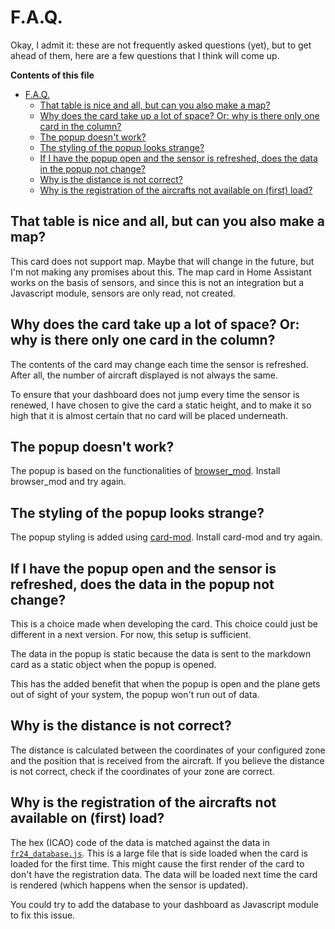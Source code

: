 # F.A.Q.

Okay, I admit it: these are not frequently asked questions (yet), but to get ahead of them, here are a few questions that I think will come up.

**Contents of this file**
- [F.A.Q.](#faq)
  - [That table is nice and all, but can you also make a map?](#that-table-is-nice-and-all-but-can-you-also-make-a-map)
  - [Why does the card take up a lot of space? Or: why is there only one card in the column?](#why-does-the-card-take-up-a-lot-of-space-or-why-is-there-only-one-card-in-the-column)
  - [The popup doesn't work?](#the-popup-doesnt-work)
  - [The styling of the popup looks strange?](#the-styling-of-the-popup-looks-strange)
  - [If I have the popup open and the sensor is refreshed, does the data in the popup not change?](#if-i-have-the-popup-open-and-the-sensor-is-refreshed-does-the-data-in-the-popup-not-change)
  - [Why is the distance is not correct?](#why-is-the-distance-is-not-correct)
  - [Why is the registration of the aircrafts not available on (first) load?](#why-is-the-registration-of-the-aircrafts-not-available-on-first-load)

## That table is nice and all, but can you also make a map?

This card does not support map. Maybe that will change in the future, but I'm not making any promises about this. The map card in Home Assistant works on the basis of sensors, and since this is not an integration but a Javascript module, sensors are only read, not created.

## Why does the card take up a lot of space? Or: why is there only one card in the column?

The contents of the card may change each time the sensor is refreshed. After all, the number of aircraft displayed is not always the same.

To ensure that your dashboard does not jump every time the sensor is renewed, I have chosen to give the card a static height, and to make it so high that it is almost certain that no card will be placed underneath.

## The popup doesn't work?

The popup is based on the functionalities of [browser_mod](https://github.com/thomasloven/hass-browser_mod). Install browser_mod and try again.

## The styling of the popup looks strange?

The popup styling is added using [card-mod](https://github.com/thomasloven/lovelace-card-mod). Install card-mod and try again.

## If I have the popup open and the sensor is refreshed, does the data in the popup not change?

This is a choice made when developing the card. This choice could just be different in a next version. For now, this setup is sufficient.

The data in the popup is static because the data is sent to the markdown card as a static object when the popup is opened.

This has the added benefit that when the popup is open and the plane gets out of sight of your system, the popup won't run out of data.

## Why is the distance is not correct?

The distance is calculated between the coordinates of your configured zone and the position that is received from the aircraft. If you believe the distance is not correct, check if the coordinates of your zone are correct.

## Why is the registration of the aircrafts not available on (first) load?

The hex (ICAO) code of the data is matched against the data in [`fr24_database.js`](../dist/fr24_database.js). This is a large file that is side loaded when the card is loaded for the first time. This might cause the first render of the card to don't have the registration data. The data will be loaded next time the card is rendered (which happens when the sensor is updated).

You could try to add the database to your dashboard as Javascript module to fix this issue.
